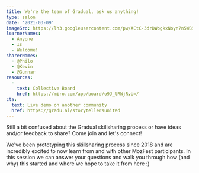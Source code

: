 ```yaml
---
title: We're the team of Gradual, ask us anything!
type: salon
date: '2021-03-09'
imageSrc: https://lh3.googleusercontent.com/pw/ACtC-3drDWogkxNoyn7n5WBSUYthqapC4WPVXJ3ykcBda4sbACUeHIFksh5BXftdG1iZtKp9IC2-3DFKlm5S45tJAH799LCxKEt-1V0bh7krKpuCJAICIAy224s2ph9_Xsuh6DdwUwk6A0AEJKphYR0fejBp=w2100-h1402-no?authuser=0
learnerNames:
  - Anyone
  - Is
  - Welcome!
sharerNames: 
  - @Philo
  - @Kevin
  - @Gunnar
resources:
  -
    text: Collective Board
    href: https://miro.com/app/board/o9J_lRWjRvU=/
cta:
  text: Live demo on another community
  href: https://gradu.al/storytellersunited
---
```

Still a bit confused about the Gradual skillsharing process or have ideas and/or feedback to share? Come join and let's connect! 
<!--more-->
We've been prototyping this skillsharing process since 2018 and are incredibly excited to now learn from and with other MozFest participants. In this session we can answer your questions and walk you through how (and why) this started and where we hope to take it from here :) 

